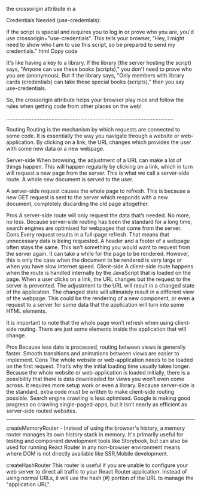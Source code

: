 the crossorigin attribute in a <script> tag is like a rule that tells your web browser how to behave when it's trying to load a script (a piece of code) from a different place on the internet.

Imagine you're building a website, and you want to use a cool script that's stored on another website. The crossorigin attribute helps in two scenarios:

No Credentials Needed (anonymous):

If the script is something that anyone can use, like a general tool, you can use crossorigin="anonymous". It means your browser will grab the script without telling the other website who you are. It's like saying, "I don't need to log in or prove who I am to use this script."
html
Copy code
<script src="https://example.com/script.js" crossorigin="anonymous"></script>
Credentials Needed (use-credentials):

If the script is special and requires you to log in or prove who you are, you'd use crossorigin="use-credentials". This tells your browser, "Hey, I might need to show who I am to use this script, so be prepared to send my credentials."
html
Copy code
<script src="https://example.com/script.js" crossorigin="use-credentials"></script>
It's like having a key to a library. If the library (the server hosting the script) says, "Anyone can use these books (scripts)," you don't need to prove who you are (anonymous). But if the library says, "Only members with library cards (credentials) can take these special books (scripts)," then you say use-credentials.

So, the crossorigin attribute helps your browser play nice and follow the rules when getting code from other places on the web!


...............................................................................................................

Routing
Routing is the mechanism by which requests are connected to some code. It is essentially the way you navigate through a website or web-application. By clicking on a link, the URL changes which provides the user with some new data or a new webpage.

Server-side
When browsing, the adjustment of a URL can make a lot of things happen. This will happen regularly by clicking on a link, which in turn will request a new page from the server. This is what we call a server-side route. A whole new document is served to the user.

A server-side request causes the whole page to refresh. This is because a new GET request is sent to the server which responds with a new document, completely discarding the old page altogether.

Pros
A server-side route will only request the data that’s needed. No more, no less.
Because server-side routing has been the standard for a long time, search engines are optimised for webpages that come from the server.
Cons
Every request results in a full-page refresh. That means that unnecessary data is being requested. A header and a footer of a webpage often stays the same. This isn’t something you would want to request from the server again.
It can take a while for the page to be rendered. However, this is only the case when the document to be rendered is very large or when you have slow internet speed.
Client-side
A client-side route happens when the route is handled internally by the JavaScript that is loaded on the page. When a user clicks on a link, the URL changes but the request to the server is prevented. The adjustment to the URL will result in a changed state of the application. The changed state will ultimately result in a different view of the webpage. This could be the rendering of a new component, or even a request to a server for some data that the application will turn into some HTML elements.

It is important to note that the whole page won’t refresh when using client-side routing. There are just some elements inside the application that will change.

Pros
Because less data is processed, routing between views is generally faster.
Smooth transitions and animations between views are easier to implement.
Cons
The whole website or web-application needs to be loaded on the first request. That’s why the initial loading time usually takes longer.
Because the whole website or web-application is loaded initially, there is a possibility that there is data downloaded for views you won’t even come across.
It requires more setup work or even a library. Because server-side is the standard, extra code must be written to make client-side routing possible.
Search engine crawling is less optimised. Google is making good progress on crawling single-paged-apps, but it isn’t nearly as efficient as server-side routed websites.


--------------------------------------------------------------------------------

createMemoryRouter - Instead of using the browser's history, a memory router manages its own history stack in memory.
It's primarily useful for testing and component development tools like Storybook, but can also be used for running React Router in any non-browser environment means where DOM is not directly available like SSR,Mobile development.

createHashRouter
This router is useful if you are unable to configure your web server to direct all traffic to your React Router application. Instead of using normal URLs, it will use the hash (#) portion of the URL to manage the "application URL".